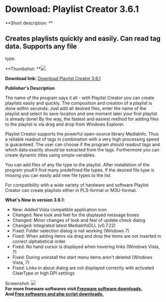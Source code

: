 # Download: Playlist Creator 3.6.1

**Short description: **

## Creates playlists quickly and easily. Can read tag data. Supports any file
type.

  
**Thumbshot: **![](http://www.freewarefiles.com/screenshot/ogplistcrtr36_md.jpg)   
  
**Download link:** [Download Playlist Creator 3.6.1](http://freesoftwares.boysofts.com/Playlist-Creator_program_36210.html)  
  

**Publisher's Description**  
  

The name of the program says it all - with Playlist Creator you can create
playlists easily and quickly. The composition and creation of a playlist is
done within seconds: Just add all desired files, enter the name of the
playlist and select its save location and one moment later your first playlist
is already done! By the way, the fastest and easiest method for adding files
to the playlist is via drag and drop from Windows Explorer.

Playlist Creator supports the powerful open-source library MediaInfo. Thus a
reliable readout of tags in combination with a very high processing speed is
guaranteed. The user can choose if the program should readout tags and which
data exactly should be extracted from the tags. Furthermore you can create
dynamic titles using simple variables.

You can add files of any file type to the playlist. After installation of the
program youA'll find many predefined file types. If the desired file type is
missing you can easily add new file types to the list.

For compatibility with a wide variety of hardware and software Playlist
Creator can create playlists either in PLS-format or M3U-format.

**What's New in version 3.6.1:**

  * New: Added Vista compatible application icon 
  * Changed: New look and feel for the displayed message boxes 
  * Changed: Minor changes of look and feel of update check dialog 
  * Changed: Integrated latest MediaInfoDLL (v0.7.22) 
  * Fixed: Folder selection dialog is not working (Windows 7) 
  * Fixed: When adding items via drag and drop the items are not inserted in correct alphabetical order 
  * Fixed: No hand cursor is displayed when hovering links (Windows Vista, 7) 
  * Fixed: During uninstall the start menu items aren't deleted (Windows Vista, 7) 
  * Fixed: Links in about dialog are not displayed correctly with activated ClearType or high DPI settings 

  
  
Screenshot: ![](http://www.freewarefiles.com/screenshot/ogplistcrtr36.jpg)  
**For more freeware softwares visit [Freeware software downloads.](http://freesoftwares.boysofts.com/)**   
**And [Free softwares and php script downloads.](http://www.boysofts.com/)**


